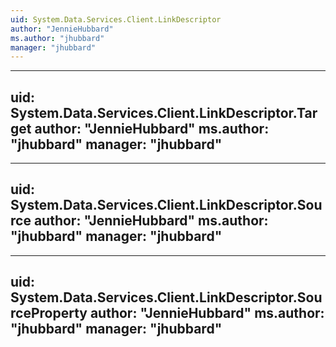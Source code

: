 ```yaml
---
uid: System.Data.Services.Client.LinkDescriptor
author: "JennieHubbard"
ms.author: "jhubbard"
manager: "jhubbard"
---
```


---
uid: System.Data.Services.Client.LinkDescriptor.Target
author: "JennieHubbard"
ms.author: "jhubbard"
manager: "jhubbard"
---

---
uid: System.Data.Services.Client.LinkDescriptor.Source
author: "JennieHubbard"
ms.author: "jhubbard"
manager: "jhubbard"
---

---
uid: System.Data.Services.Client.LinkDescriptor.SourceProperty
author: "JennieHubbard"
ms.author: "jhubbard"
manager: "jhubbard"
---
